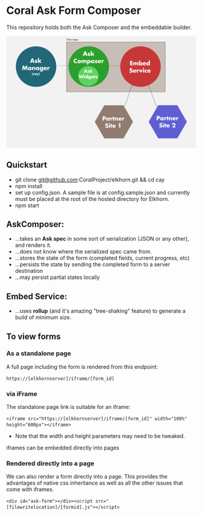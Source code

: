 # Coral Ask Form Composer

This repository holds both the Ask Composer and the embeddable builder.

![ArchDiagram](docs/arch.png?raw=true "ArchDiagram")

## Quickstart

* git clone git@github.com:CoralProject/elkhorn.git && cd cay
* npm install
* set up config.json. A sample file is at config.sample.json and currently must be placed at the root of the hosted directory for Elkhorn.
* npm start

## AskComposer:

- ...takes an **Ask spec** in some sort of serialization (JSON or any other), and renders it.
- ...does not know where the serialized spec came from.
- ...stores the state of the form (completed fields, current progress, etc)
- ...persists the state by sending the completed form to a server destination
- ...may persist partial states locally

## Embed Service:

- ...uses **rollup** (and it's amazing "tree-shaking" feature) to generate a build of minimum size.

## To view forms

### As a standalone page

A full page including the form is rendered from this endpoint:

```
https://[elkhornserver]/iframe/[form_id]
```

### via iFrame

The standalone page link is suitable for an iframe:

```
<iframe src="https://[elkhornserver]/iframe/[form_id]" width="100%" height="600px"></iframe>
```

* Note that the width and height parameters may need to be tweaked.

iframes can be embedded directly into pages

### Rendered directly into a page

We can also render a form directly into a page.  This provides the advantages of native css inheritance as well as all the other issues that come with iframes.

```
<div id="ask-form"></div><script src="[filewritelocation]/[formid].js"></script>
```
